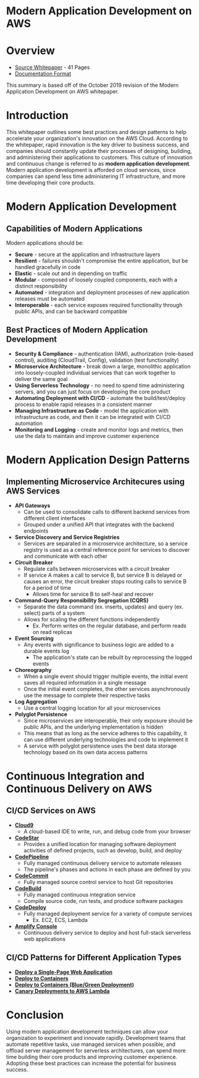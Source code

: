 # **Modern Application Development on AWS**

# Overview
- [Source Whitepaper](https://d1.awsstatic.com/whitepapers/modern-application-development-on-aws.pdf) - 41 Pages
- [Documentation Format](https://docs.aws.amazon.com/whitepapers/latest/modern-application-development-on-aws/welcome.html)

This summary is based off of the October 2019 revision of the Modern Application Development on AWS whitepaper.

# Introduction

This whitepaper outlines some best practices and design patterns to help accelerate your organization's innovation on the AWS Cloud. According to the whitepaper, rapid innovation is the key driver to business success, and companies should constantly update their processes of designing, building, and administering their applications to customers. This culture of innovation and continuous change is referred to as **modern application development**. Modern application development is afforded on cloud services, since companies can spend less time administering IT infrastructure, and more time developing their core products.

# Modern Application Development

## Capabilities of Modern Applications
Modern applications should be:
- **Secure** - secure at the application and infrastructure layers
- **Resilient** - failures shouldn't compromise the entire application, but be handled gracefully in code
- **Elastic** - scale out and in depending on traffic
- **Modular** - composed of loosely coupled components, each with a distinct responsibility
- **Automated** - integration and deployment processes of new application releases must be automated
- **Interoperable** - each service exposes required functionality through public APIs, and can be backward compatible

## Best Practices of Modern Application Development
- **Security & Compliance** - authentication (IAM), authorization (role-based control), auditing (CloudTrail, Config), validation (test functionality)
- **Microservice Architecture** - break down a large, monolithic application into loosely-coupled individual services that can work together to deliver the same goal
- **Using Serverless Technology** - no need to spend time administering servers, and you can just focus on developing the core product
- **Automating Deployment with CI/CD** - automate the build/test/deploy process to enable rapid releases in a consistent manner
- **Managing Infrastructure as Code** - model the application with infrastructure as code, and then it can be integrated with CI/CD automation
- **Monitoring and Logging** - create and monitor logs and metrics, then use the data to maintain and improve customer experience

# Modern Application Design Patterns

## Implementing Microservice Architecures using AWS Services

- **API Gateways**
  - Can be used to consolidate calls to different backend services from different client interfaces
  - Grouped under a unified API that integrates with the backend endpoints
- **Service Discovery and Service Registries**
  - Services are separated in a microservice architecture, so a service registry is used as a central reference point for services to discover and communicate with each other
- **Circuit Breaker**
  - Regulate calls between microservices with a circuit breaker
  - If service A makes a call to service B, but service B is delayed or causes an error, the circuit breaker stops routing calls to service B for a period of time
    - Allows time for service B to self-heal and recover
- **Command-Query Responsibility Segregation (CQRS)**
  - Separate the data command (ex. inserts, updates) and query (ex. select) parts of a system
  - Allows for scaling the different functions independently
    - Ex. Perform writes on the regular database, and perform reads on read replicas
- **Event Sourcing**
  - Any events with significance to business logic are added to a durable events log
    - The application's state can be rebuilt by reprocessing the logged events
- **Choreography**
  - When a single event should trigger multiple events, the initial event saves all required information in a single message
  - Once the initial event completes, the other services asynchronously use the message to complete their respective tasks
- **Log Aggregation**
  - Use a central logging location for all your microservices
- **Polyglot Persistence**
  - Since microservices are interoperable, their only exposure should be public APIs, and the underlying implementation is hidden
  - This means that as long as the service adheres to this capability, it can use different underlying technologies and code to implement it
  - A service with polyglot persistence uses the best data storage technology based on its own data access patterns

# Continuous Integration and Continuous Delivery on AWS

## CI/CD Services on AWS

- [**Cloud9**](https://docs.aws.amazon.com/cloud9/latest/user-guide/welcome.html)
  - A cloud-based IDE to write, run, and debug code from your browser
- [**CodeStar**](https://docs.aws.amazon.com/codestar/latest/userguide/welcome.html)
  - Provides a unified location for managing software deployment activities of defined projects, such as develop, build, and deploy
- [**CodePipeline**](https://docs.aws.amazon.com/codepipeline/latest/userguide/welcome.html)
  - Fully managed continuous delivery service to automate releases
  - The pipeline's phases and actions in each phase are defined by you
- [**CodeCommit**](https://docs.aws.amazon.com/codecommit/latest/userguide/welcome.html)
  - Fully managed source control service to host Git repositories
- [**CodeBuild**](https://docs.aws.amazon.com/codebuild/latest/userguide/welcome.html)
  - Fully managed continuous integration service
  - Compile source code, run tests, and produce software packages
- [**CodeDeploy**](https://docs.aws.amazon.com/codedeploy/latest/userguide/welcome.html)
  - Fully managed deployment service for a variety of compute services
    - Ex. EC2, ECS, Lambda
- [**Amplify Console**](https://docs.aws.amazon.com/amplify/latest/userguide/welcome.html)
  - Continuous delivery service to deploy and host full-stack serverless web applications

## CI/CD Patterns for Different Application Types

- [**Deploy a Single-Page Web Application**](https://docs.aws.amazon.com/whitepapers/latest/modern-application-development-on-aws/deploy-a-single-page-application.html)
- [**Deploy to Containers**](https://docs.aws.amazon.com/whitepapers/latest/modern-application-development-on-aws/deploy-to-containers.html)
- [**Deploy to Containers (Blue/Green Deployment)**](https://docs.aws.amazon.com/whitepapers/latest/modern-application-development-on-aws/deploy-to-containers-bluegreen-deployment.html)
- [**Canary Deployments to AWS Lambda**](https://docs.aws.amazon.com/whitepapers/latest/modern-application-development-on-aws/canary-deployments-to-aws-lambda.html)

# Conclusion

Using modern application development techniques can allow your organization to experiment and innovate rapidly. Development teams that automate repetitive tasks, use managed services when possible, and offload server management for serverless architectures, can spend more time building their core products and improving customer experience. Adopting these best practices can increase the potential for business success.